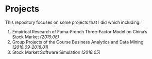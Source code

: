 # Projects
This repository focuses on some projects that I did which including:

1. Empirical Research of Fama-French Three-Factor Model on China’s Stock Market *(2019.08)*
2. Group Projects of the Course Business Analytics and Data Mining *(2018.09-2018.01)*
3. Stock Market Software Simulation *(2018.05)*
